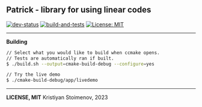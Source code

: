 ## Patrick - library for using linear codes

[![dev-status](https://img.shields.io/badge/status-in_progress-green)](https://img.shields.io/badge/status-in_progress-green)
[![build-and-tests](https://github.com/boki1/patrick/actions/workflows/ci.yml/badge.svg)](https://github.com/boki1/patrick/actions/workflows/ci.yml)
[![License: MIT](https://img.shields.io/badge/License-MIT-yellow.svg)](https://opensource.org/licenses/MIT)

---------------

**Building**

```sh
// Select what you would like to build when ccmake opens.
// Tests are automatically ran if built.
$ ./build.sh --output=cmake-build-debug --configure=yes

// Try the live demo
$ ./cmake-build-debug/app/livedemo
```

---------------

**LICENSE, MIT**
Kristiyan Stoimenov, 2023
